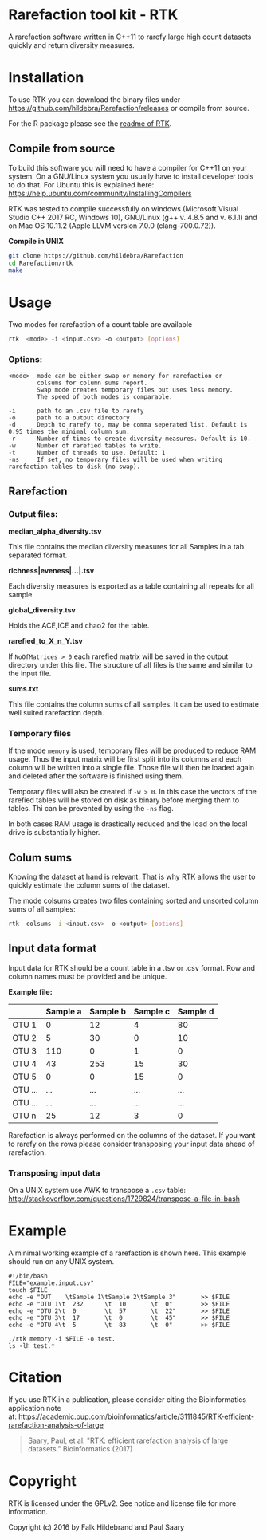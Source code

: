# Rarefaction tool kit - RTK
A rarefaction software written in C++11 to rarefy large high count datasets quickly and return diversity measures.

# Installation
To use RTK you can download the binary files under https://github.com/hildebra/Rarefaction/releases or compile from source.

For the R package please see the [readme of RTK](r-package/rtk/README.md).

## Compile from source
To build this software you will need to have a compiler for C++11 on your system. On a GNU/Linux system you usually have to install developer tools to do that. For Ubuntu this is explained here: https://help.ubuntu.com/community/InstallingCompilers


RTK was tested to compile successfully on windows (Microsoft Visual Studio C++ 2017 RC, Windows 10), GNU/Linux (g++ v. 4.8.5 and v. 6.1.1) and on Mac OS 10.11.2 (Apple LLVM version 7.0.0 (clang-700.0.72)).


**Compile in UNIX**
```bash
git clone https://github.com/hildebra/Rarefaction
cd Rarefaction/rtk
make
```

# Usage
Two modes for rarefaction of a count table are available

```bash
rtk  <mode> -i <input.csv> -o <output> [options]
```

### Options:
```
<mode>  mode can be either swap or memory for rarefaction or 
        colsums for column sums report.
        Swap mode creates temporary files but uses less memory.
        The speed of both modes is comparable.

-i      path to an .csv file to rarefy
-o      path to a output directory
-d      Depth to rarefy to, may be comma seperated list. Default is 0.95 times the minimal column sum.
-r      Number of times to create diversity measures. Default is 10.
-w      Number of rarefied tables to write.
-t      Number of threads to use. Default: 1
-ns     If set, no temporary files will be used when writing rarefaction tables to disk (no swap).

```

## Rarefaction

### Output files:

**median_alpha_diversity.tsv**

This file contains the median diversity measures for all Samples in a tab separated format.

**richness|eveness|...|.tsv**

Each diversity measures is exported as a table containing all repeats for all sample.

**global_diversity.tsv**

Holds the ACE,ICE and chao2 for the table.

**rarefied_to_X_n_Y.tsv**

If `NoOfMatrices > 0` each rarefied matrix will be saved in the output directory under this file. The structure of all files is the same and similar to the input file.

**sums.txt**

This file contains the column sums of all samples. It can be used to estimate well suited rarefaction depth.

### Temporary files
If the mode `memory` is used, temporary files will be produced to reduce RAM usage. Thus the input matrix will be first split into its columns and each column will be written into a single file. Those file will then be loaded again and deleted after the software is finished using them.

Temporary files will also be created if `-w > 0`. In this case the vectors of the rarefied tables will be stored on disk as binary before merging them to tables. Thi can be prevented by using the `-ns` flag.

In both cases RAM usage is drastically reduced and the load on the local drive is substantially higher.


## Colum sums
Knowing the dataset at hand is relevant. That is why RTK allows the user to quickly estimate the column sums of the dataset.

The mode colsums creates two files containing sorted and unsorted column sums of all samples:
```bash
rtk  colsums -i <input.csv> -o <output> [options]
```



## Input data format
Input data for RTK should be a count table in a .tsv or .csv format.
Row and column names must be provided and be unique.

**Example file:**

|       | Sample a | Sample b | Sample c | Sample d |
|-------|----------|----------|----------|----------|
| OTU 1 | 0        | 12       | 4        | 80       |
| OTU 2 | 5        | 30       | 0        | 10       |
| OTU 3 | 110       | 0        | 1       | 0        |
| OTU 4 | 43       | 253        | 15       | 30        |
| OTU 5 | 0       | 0        | 15       | 0        |
| OTU ... | ...       | ...        | ...       | ...        |
| OTU ... | ...       | ...        | ...       | ...        |
| OTU n | 25       | 12        | 3       | 0        |

Rarefaction is always performed on the columns of the dataset. If you want to rarefy on the rows please consider transposing your input data ahead of rarefaction.

### Transposing input data
On a UNIX system use AWK to transpose a `.csv` table:
http://stackoverflow.com/questions/1729824/transpose-a-file-in-bash





# Example
A minimal working example of a rarefaction is shown here. This example should run on any UNIX system.
```
#!/bin/bash
FILE="example.input.csv"
touch $FILE
echo -e "OUT    \tSample 1\tSample 2\tSample 3"       >> $FILE
echo -e "OTU 1\t  232      \t  10       \t  0"        >> $FILE
echo -e "OTU 2\t  0        \t  57       \t  22"       >> $FILE
echo -e "OTU 3\t  17       \t  0        \t  45"       >> $FILE
echo -e "OTU 4\t  5        \t  83       \t  0"        >> $FILE

./rtk memory -i $FILE -o test.
ls -lh test.*
```

# Citation
If you use RTK in a publication, please consider citing the Bioinformatics application note at: https://academic.oup.com/bioinformatics/article/3111845/RTK-efficient-rarefaction-analysis-of-large

> Saary, Paul, et al. "RTK: efficient rarefaction analysis of large datasets." 
> Bioinformatics (2017) 



# Copyright
RTK is licensed under the GPLv2. See notice and license file for more information.

Copyright (c) 2016 by Falk Hildebrand and Paul Saary
